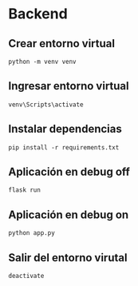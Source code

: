 # Backend

## Crear entorno virtual
```
python -m venv venv
```

## Ingresar entorno virtual
```
venv\Scripts\activate
```

## Instalar dependencias
```
pip install -r requirements.txt
```

## Aplicación en debug off
```
flask run
```

## Aplicación en debug on
```
python app.py
```

## Salir del entorno virutal
```
deactivate
```
